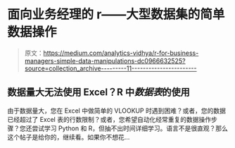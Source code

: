 # 面向业务经理的 r——大型数据集的简单数据操作

> 原文：<https://medium.com/analytics-vidhya/r-for-business-managers-simple-data-manipulations-dc0966632525?source=collection_archive---------11----------------------->

## 数据量大无法使用 Excel？R 中*数据表*的使用

由于数据量大，您在 Excel 中做简单的 VLOOKUP 时遇到困难？或者，您的数据已经超过了 Excel 表的行数限制？或者，您希望自动化经常重复的数据操作步骤？您还尝试学习 Python 和 R，但抽不出时间详细学习。语言不是很直观？那么这个帖子是给你的，继续看。如果你不想花…